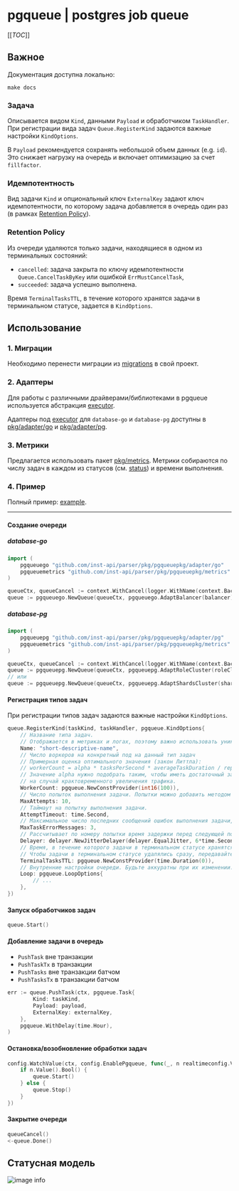 # pgqueue | postgres job queue

[[_TOC_]]

## Важное

Документация доступна локально:
```shell
make docs
```

### Задача

Описывается видом `Kind`, данными `Payload` и обработчиком `TaskHandler`.
При регистрации вида задач `Queue.RegisterKind` задаются важные настройки `KindOptions`.

В `Payload` рекомендуется сохранять небольшой объем данных (e.g. `id`).
Это снижает нагрузку на очередь и включает оптимизацию за счет `fillfactor`.

### Идемпотентность

Вид задачи `Kind` и опциональный ключ `ExternalKey` задают ключ идемпотентности,
по которому задача добавляется в очередь один раз (в рамках [Retention Policy](#retention-policy)).

### Retention Policy

Из очереди удаляются только задачи, находящиеся в одном из терминальных состояний:
  - `cancelled`: задача закрыта по ключу идемпотентности `Queue.CancelTaskByKey` или ошибкой `ErrMustCancelTask`,
  - `succeeded`: задача успешно выполнена.

Время `TerminalTasksTTL`, в течение которого хранятся задачи в терминальном статусе, задается в `KindOptions`.

## Использование

### 1. Миграции

Необходимо перенести миграции из [migrations](migrations) в свой проект.

### 2. Адаптеры

Для работы с различными драйверами/библиотеками в pgqueue используется абстракция [executor](pkg/executor/executor.go).

Адаптеры под [executor](pkg/executor/executor.go) для `database-go` и `database-pg` 
доступны в [pkg/adapter/go](pkg/adapter/go) и [pkg/adapter/pg](pkg/adapter/pg).

### 3. Метрики

Предлагается использовать пакет [pkg/metrics](pkg/metrics).
Метрики собираются по числу задач в каждом из статусов (см. [status](pkg/status/status.go)) и времени выполнения.

### 4. Пример

Полный пример: [example](example).

---

#### Создание очереди

##### database-go

```go
import (
	pgqueuego "github.com/inst-api/parser/pkg/pgqueuepkg/adapter/go"
	pgqueuemetrics "github.com/inst-api/parser/pkg/pgqueuepkg/metrics"
)

queueCtx, queueCancel := context.WithCancel(logger.WithName(context.Background(), "pgqueue"))
queue := pgqueuego.NewQueue(queueCtx, pgqueuego.AdaptBalancer(balancer), pgqueuemetrics.NewCollector())
```

##### database-pg

```go
import (
	pgqueuepg "github.com/inst-api/parser/pkg/pgqueuepkg/adapter/pg"
	pgqueuemetrics "github.com/inst-api/parser/pkg/pgqueuepkg/metrics"
)

queueCtx, queueCancel := context.WithCancel(logger.WithName(context.Background(), "pgqueue"))
queue := pgqueuepg.NewQueue(queueCtx, pgqueuepg.AdaptRoleCluster(roleCluster), pgqueuemetrics.NewCollector())
// или
queue := pgqueuepg.NewQueue(queueCtx, pgqueuepg.AdaptShardsCluster(shardsCluster, "shard_key"), pgqueuemetrics.NewCollector())
```

#### Регистрация типов задач

При регистрации типов задач задаются важные настройки `KindOptions`.
```go
queue.RegisterKind(taskKind, taskHandler, pgqueue.KindOptions{
	// Название типа задач.
	// Отображается в метриках и логах, поэтому важно использовать уникальное и понятное значение.
	Name: "short-descriptive-name",
	// Число воркеров на конкретный под на данный тип задач
	// Примерная оценка оптимального значения (закон Литтла):
	// workerCount = alpha * tasksPerSecond * averageTaskDuration / replicaCount
	// Значение alpha нужно подобрать таким, чтобы иметь достаточный запас воркеров
	// на случай крактовременного увеличения трафика.
	WorkerCount: pgqueue.NewConstProvider(int16(100)),
	// Число попыток выполнения задачи. Попытки можно добавить методом RetryTasks.
	MaxAttempts: 10,
	// Таймаут на попытку выполнения задачи.
	AttemptTimeout: time.Second,
	// Максимальное число последних сообщений ошибок выполнения задачи, которые сохраняются.
	MaxTaskErrorMessages: 3,
	// Рассчитывает по номеру попытки время задержки перед следующей попыткой выполнить задачу.
	Delayer: delayer.NewJitterDelayer(delayer.EqualJitter, 6*time.Second),
	// Время, в течение которого задачи в терминальном статусе хранятся в БД.
	// Чтобы задачи в терминальном статусе удалялись сразу, передавайте time.Duration(0).
	TerminalTasksTTL: pgqueue.NewConstProvider(time.Duration(0)),
	// Внутренние настройки очереди. Будьте аккуратны при их изменении.
	Loop: pgqueue.LoopOptions{
		// ...
	},
})
```

#### Запуск обработчиков задач

```go
queue.Start()
```

#### Добавление задачи в очередь

- `PushTask` вне транзакции
- `PushTaskTx` в транзакции
- `PushTasks` вне транзакции батчом
- `PushTasksTx` в транзакции батчом

```go
err := queue.PushTask(ctx, pgqueue.Task{
		Kind: taskKind,
		Payload: payload,
		ExternalKey: externalKey,
	},
	pgqueue.WithDelay(time.Hour),
)
```

#### Остановка/возобновление обработки задач

```go
config.WatchValue(ctx, config.EnablePgqueue, func(_, n realtimeconfig.Variable) {
	if n.Value().Bool() {
		queue.Start()
	} else {
		queue.Stop()
	}
})
```

#### Закрытие очереди

```go
queueCancel()
<-queue.Done()
```

## Статусная модель

![image info](docs/pgqueue.svg)

